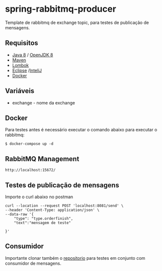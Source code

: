 # spring-rabbitmq-producer
Template de rabbitmq de exchange topic, para testes de publicação de mensagens.

## Requisitos
- [Java 8](https://www.oracle.com/java/technologies/javase/javase-jdk8-downloads.html) / [OpenJDK 8](https://openjdk.java.net/install/)
- [Maven](https://maven.apache.org/download.cgi)
- [Lombok](https://projectlombok.org/) 
- [Eclipse](https://www.eclipse.org/downloads/) /[InteliJ](https://www.jetbrains.com/idea/download/#section=linux)
- [Docker](https://www.docker.com/)

## Variáveis
- exchange - nome da exchange

## Docker
Para testes antes é necessário executar o comando abaixo para executar o rabbitmq: 
```
$ docker-compose up -d
```

## RabbitMQ Management
```
http://localhost:15672/
```

## Testes de publicação de mensagens
Importe o curl abaixo no postman

```
curl --location --request POST 'localhost:8081/send' \
--header 'Content-Type: application/json' \
--data-raw '{ 
	"type": "type.orderfinish",
	"text":"mensagem de teste"
	
}'
```

## Consumidor
Importante clonar também o [repositorio](https://github.com/leandro-yamaniha/spring-rabbitmq-consumer) para testes em conjunto com consumidor de mensagens.
